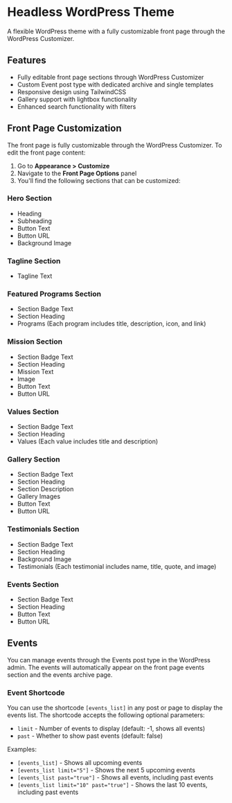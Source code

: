 # Headless WordPress Theme

A flexible WordPress theme with a fully customizable front page through the WordPress Customizer.

## Features

- Fully editable front page sections through WordPress Customizer
- Custom Event post type with dedicated archive and single templates
- Responsive design using TailwindCSS
- Gallery support with lightbox functionality
- Enhanced search functionality with filters

## Front Page Customization

The front page is fully customizable through the WordPress Customizer. To edit the front page content:

1. Go to **Appearance > Customize**
2. Navigate to the **Front Page Options** panel
3. You'll find the following sections that can be customized:

### Hero Section

- Heading
- Subheading
- Button Text
- Button URL
- Background Image

### Tagline Section

- Tagline Text

### Featured Programs Section

- Section Badge Text
- Section Heading
- Programs (Each program includes title, description, icon, and link)

### Mission Section

- Section Badge Text
- Section Heading
- Mission Text
- Image
- Button Text
- Button URL

### Values Section

- Section Badge Text
- Section Heading
- Values (Each value includes title and description)

### Gallery Section

- Section Badge Text
- Section Heading
- Section Description
- Gallery Images
- Button Text
- Button URL

### Testimonials Section

- Section Badge Text
- Section Heading
- Background Image
- Testimonials (Each testimonial includes name, title, quote, and image)

### Events Section

- Section Badge Text
- Section Heading
- Button Text
- Button URL

## Events

You can manage events through the Events post type in the WordPress admin. The events will automatically appear on the front page events section and the events archive page.

### Event Shortcode

You can use the shortcode `[events_list]` in any post or page to display the events list. The shortcode accepts the following optional parameters:

- `limit` - Number of events to display (default: -1, shows all events)
- `past` - Whether to show past events (default: false)

Examples:

- `[events_list]` - Shows all upcoming events
- `[events_list limit="5"]` - Shows the next 5 upcoming events
- `[events_list past="true"]` - Shows all events, including past events
- `[events_list limit="10" past="true"]` - Shows the last 10 events, including past events
